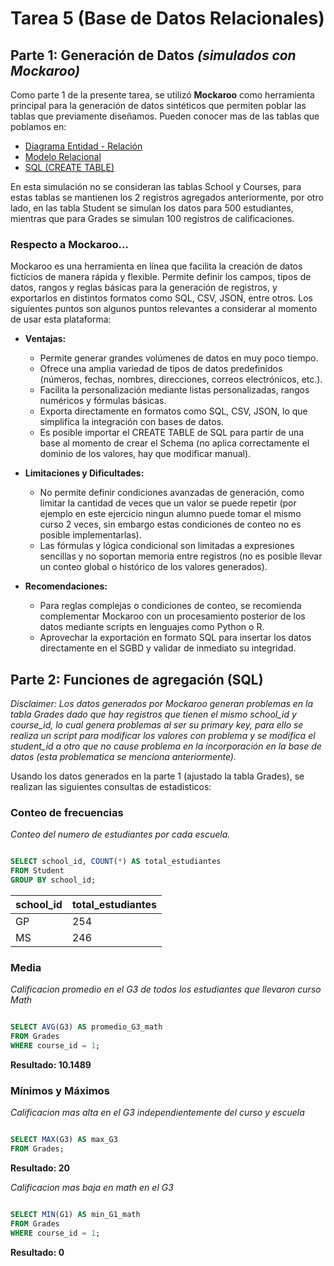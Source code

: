 # Tarea 5 (Base de Datos Relacionales)

## Parte 1: Generación de Datos *(simulados con Mockaroo)*

Como parte 1 de la presente tarea, se utilizó **Mockaroo** como herramienta principal para la generación de datos sintéticos que permiten poblar las tablas que previamente diseñamos. Pueden conocer mas de las tablas que poblamos en: 

- [Diagrama Entidad - Relación](../Tarea2/Tarea2.md)
- [Modelo Relacional](../Tarea3/Tarea3.md)
- [SQL (CREATE TABLE)](../Tarea4/Tarea4.md)

En esta simulación no se consideran las tablas School y Courses, para estas tablas se mantienen los 2 registros agregados anteriormente, por otro lado, en las tabla Student se simulan los datos para 500 estudiantes, mientras que para Grades se simulan 100 registros de calificaciones. 

### Respecto a Mockaroo...

Mockaroo es una herramienta en línea que facilita la creación de datos ficticios de manera rápida y flexible. Permite definir los campos, tipos de datos, rangos y reglas básicas para la generación de registros, y exportarlos en distintos formatos como SQL, CSV, JSON, entre otros. Los siguientes puntos son algunos puntos relevantes a considerar al momento de usar esta plataforma:

- **Ventajas:**
  - Permite generar grandes volúmenes de datos en muy poco tiempo.
  - Ofrece una amplia variedad de tipos de datos predefinidos (números, fechas, nombres, direcciones, correos electrónicos, etc.).
  - Facilita la personalización mediante listas personalizadas, rangos numéricos y fórmulas básicas.
  - Exporta directamente en formatos como SQL, CSV, JSON, lo que simplifica la integración con bases de datos.
  - Es posible importar el CREATE TABLE de SQL para partir de una base al momento de crear el Schema (no aplica correctamente el dominio de los valores, hay que modificar manual).

- **Limitaciones y Dificultades:**
  - No permite definir condiciones avanzadas de generación, como limitar la cantidad de veces que un valor se puede repetir (por ejemplo en este ejercicio ningun alumno puede tomar el mismo curso 2 veces, sin embargo estas condiciones de conteo no es posible implementarlas).
  - Las fórmulas y lógica condicional son limitadas a expresiones sencillas y no soportan memoria entre registros (no es posible llevar un conteo global o histórico de los valores generados).

- **Recomendaciones:**
  - Para reglas complejas o condiciones de conteo, se recomienda complementar Mockaroo con un procesamiento posterior de los datos mediante scripts en lenguajes como Python o R.
  - Aprovechar la exportación en formato SQL para insertar los datos directamente en el SGBD y validar de inmediato su integridad.


## Parte 2: Funciones de agregación (SQL)
  
*Disclaimer: Los datos generados por Mockaroo generan problemas en la tabla Grades dado que hay registros que tienen el mismo school_id y course_id, lo cual genera problemas al ser su primary key, para ello se realiza un script para modificar los valores con problema y se modifica el student_id a otro que no cause problema en la incorporación en la base de datos (esta problematica se menciona anteriormente).*

Usando los datos generados en la parte 1 (ajustado la tabla Grades), se realizan las siguientes consultas de estadisticos:

### Conteo de frecuencias

*Conteo del numero de estudiantes por cada escuela.*
```sql

SELECT school_id, COUNT(*) AS total_estudiantes
FROM Student
GROUP BY school_id;

```

| school_id | total_estudiantes |
|------------|-----------------|
| GP         | 254               |
| MS         | 246               |

### Media

*Calificacion promedio en el G3 de todos los estudiantes que llevaron curso Math*
```sql

SELECT AVG(G3) AS promedio_G3_math
FROM Grades
WHERE course_id = 1;

```
**Resultado: 10.1489**

### Mínimos y Máximos

*Calificacion mas alta en el G3 independientemente del curso y escuela*
```sql

SELECT MAX(G3) AS max_G3
FROM Grades;

```
**Resultado: 20**

*Calificacion mas baja en math en el G3*
```sql

SELECT MIN(G1) AS min_G1_math
FROM Grades
WHERE course_id = 1;

```
**Resultado: 0**
